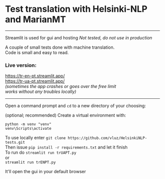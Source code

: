 # Test translation with Helsinki-NLP and MarianMT

<hr>

Streamlit is used for gui and hosting
*Not tested, do not use in production*

A couple of small tests done with machine translation.
<br>
Code is small and easy to read.

### Live version:
https://tr-en-pt.streamlit.app/
<br>
https://tr-ua-pt.streamlit.app/
<br>
*(sometimes the app crashes or goes over the free limit
<br>
  works without any troubles locally)*

<hr>

Open a command prompt and `cd` to a new directory of your choosing:

(optional; recommended) Create a virtual environment with:
```
python -m venv "venv"
venv\Scripts\activate
```
To use locally enter `git clone https://github.com/vluz/HelsinkiNLP-tests.git`
<br>
Then issue `pip install -r requirements.txt` and let it finish
<br>
To run do `streamlit run trUAPT.py`
<br>or<br>
`streamlit run trENPT.py`

It'll open the gui in your default browser
